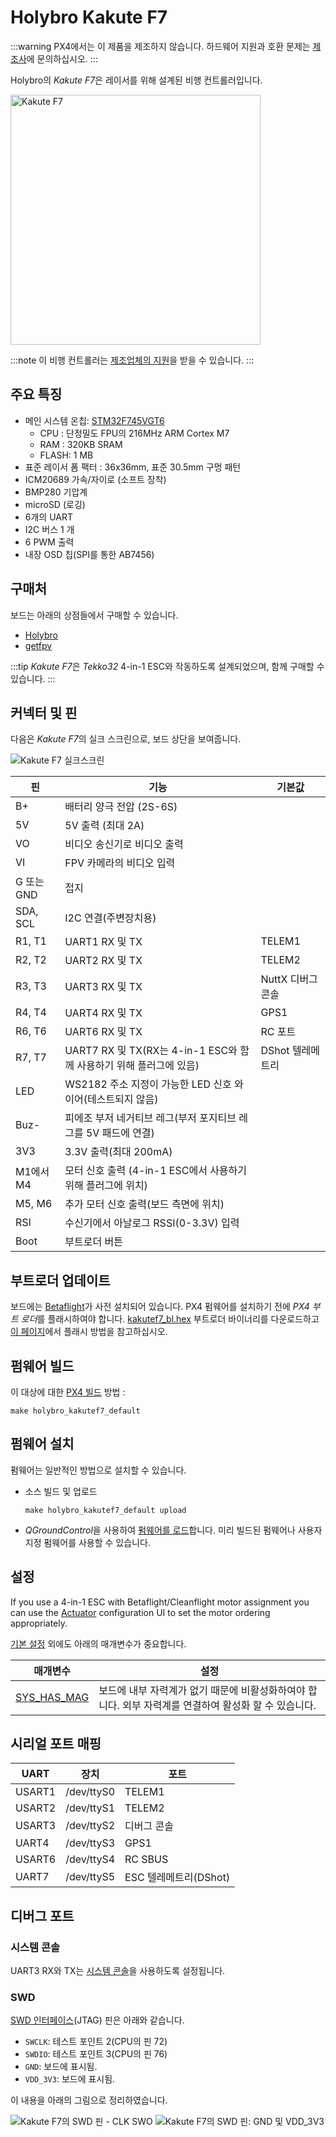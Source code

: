 # Holybro Kakute F7

:::warning PX4에서는 이 제품을 제조하지 않습니다. 하드웨어 지원과 호환 문제는 [제조사](https://shop.holybro.com/)에 문의하십시오.
:::

Holybro의 *Kakute F7*은 레이서를 위해 설계된 비행 컨트롤러입니다.

<img src="../../assets/flight_controller/kakutef7/board.jpg" width="400px" title="Kakute F7" />

:::note
이 비행 컨트롤러는 [제조업체의 지원](../flight_controller/autopilot_manufacturer_supported.md)을 받을 수 있습니다.
:::

## 주요 특징

* 메인 시스템 온칩: [STM32F745VGT6](https://www.st.com/en/microcontrollers-microprocessors/stm32f745vg.html)
  * CPU : 단정밀도 FPU의 216MHz ARM Cortex M7
  * RAM : 320KB SRAM
  * FLASH: 1 MB
* 표준 레이서 폼 팩터 : 36x36mm, 표준 30.5mm 구멍 패턴
* ICM20689 가속/자이로 (소프트 장착)
* BMP280 기압계
* microSD (로깅)
* 6개의 UART
* I2C 버스 1 개
* 6 PWM 출력
* 내장 OSD 칩(SPI를 통한 AB7456)


## 구매처

보드는 아래의 상점들에서 구매할 수 있습니다.
- [Holybro](https://shop.holybro.com/kakute-f7_p1104.html)
- [getfpv](https://www.getfpv.com/holybro-kakute-f7-tekko32-f3-metal-65a-4-in-1-esc-combo.html)

:::tip
*Kakute F7*은 *Tekko32* 4-in-1 ESC와 작동하도록 설계되었으며, 함께 구매할 수 있습니다.
:::

## 커넥터 및 핀

다음은 *Kakute F7*의 실크 스크린으로, 보드 상단을 보여줍니다.

![Kakute F7 실크스크린](../../assets/flight_controller/kakutef7/silk.png)


| 핀        | 기능                                                | 기본값          |
| -------- | ------------------------------------------------- | ------------ |
| B+       | 배터리 양극 전압 (2S-6S)                                 |              |
| 5V       | 5V 출력 (최대 2A)                                     |              |
| VO       | 비디오 송신기로 비디오 출력                                   |              |
| VI       | FPV 카메라의 비디오 입력                                   |              |
| G 또는 GND | 접지                                                |              |
| SDA, SCL | I2C 연결(주변장치용)                                     |              |
| R1, T1   | UART1 RX 및 TX                                     | TELEM1       |
| R2, T2   | UART2 RX 및 TX                                     | TELEM2       |
| R3, T3   | UART3 RX 및 TX                                     | NuttX 디버그 콘솔 |
| R4, T4   | UART4 RX 및 TX                                     | GPS1         |
| R6, T6   | UART6 RX 및 TX                                     | RC 포트        |
| R7, T7   | UART7 RX 및 TX(RX는 4-in-1 ESC와 함께 사용하기 위해 플러그에 있음) | DShot 텔레메트리  |
| LED      | WS2182 주소 지정이 가능한 LED 신호 와이어(테스트되지 않음)            |              |
| Buz-     | 피에조 부저 네거티브 레그(부저 포지티브 레그를 5V 패드에 연결)             |              |
| 3V3      | 3.3V 출력(최대 200mA)                                 |              |
| M1에서 M4  | 모터 신호 출력 (4-in-1 ESC에서 사용하기 위해 플러그에 위치)           |              |
| M5, M6   | 추가 모터 신호 출력(보드 측면에 위치)                            |              |
| RSI      | 수신기에서 아날로그 RSSI(0-3.3V) 입력                        |              |
| Boot     | 부트로더 버튼                                           |              |


<span id="bootloader"></span>
## 부트로더 업데이트

보드에는 [Betaflight](https://github.com/betaflight/betaflight/wiki)가 사전 설치되어 있습니다. PX4 펌웨어를 설치하기 전에 *PX4 부트 로더*를 플래시하여야 합니다. [kakutef7_bl.hex](https://github.com/PX4/px4_user_guide/raw/master/assets/flight_controller/kakutef7/kakutef7_bl_0b3fbe2da0.hex) 부트로더 바이너리를 다운로드하고 [이 페이지](../advanced_config/bootloader_update_from_betaflight.md)에서 플래시 방법을 참고하십시오.

## 펌웨어 빌드

이 대상에 대한 [PX4 빌드](../dev_setup/building_px4.md) 방법 :
```
make holybro_kakutef7_default
```

## 펌웨어 설치

펌웨어는 일반적인 방법으로 설치할 수 있습니다.
- 소스 빌드 및 업로드
  ```
  make holybro_kakutef7_default upload
  ```
- *QGroundControl*을 사용하여 [펌웨어를 로드](../config/firmware.md)합니다. 미리 빌드된 펌웨어나 사용자 지정 펌웨어를 사용할 수 있습니다.


## 설정

If you use a 4-in-1 ESC with Betaflight/Cleanflight motor assignment you can use the [Actuator](../config/actuators.md) configuration UI to set the motor ordering appropriately.

[기본 설정](../config/README.md) 외에도 아래의 매개변수가 중요합니다.

| 매개변수                                                                   | 설정                                                         |
| ---------------------------------------------------------------------- | ---------------------------------------------------------- |
| [SYS_HAS_MAG](../advanced_config/parameter_reference.md#SYS_HAS_MAG) | 보드에 내부 자력계가 없기 때문에 비활성화하여야 합니다. 외부 자력계를 연결하여 활성화 할 수 있습니다. |


## 시리얼 포트 매핑

| UART   | 장치         | 포트               |
| ------ | ---------- | ---------------- |
| USART1 | /dev/ttyS0 | TELEM1           |
| USART2 | /dev/ttyS1 | TELEM2           |
| USART3 | /dev/ttyS2 | 디버그 콘솔           |
| UART4  | /dev/ttyS3 | GPS1             |
| USART6 | /dev/ttyS4 | RC SBUS          |
| UART7  | /dev/ttyS5 | ESC 텔레메트리(DShot) |

<!-- Note: Got ports using https://github.com/PX4/PX4-user_guide/pull/672#issuecomment-598198434 -->

## 디버그 포트

### 시스템 콘솔

UART3 RX와 TX는 [시스템 콘솔](../debug/system_console.md)을 사용하도록 설정됩니다.

### SWD

[SWD 인터페이스](../debug/swd_debug.md)(JTAG) 핀은 아래와 같습니다.
- `SWCLK`: 테스트 포인트 2(CPU의 핀 72)
- `SWDIO`: 테스트 포인트 3(CPU의 핀 76)
- `GND`: 보드에 표시됨.
- `VDD_3V3`: 보드에 표시됨.

이 내용을 아래의 그림으로 정리하였습니다.

![Kakute F7의 SWD 핀 - CLK SWO](../../assets/flight_controller/kakutef7/debug_swd_port.jpg) ![Kakute F7의 SWD 핀: GND 및 VDD_3V3](../../assets/flight_controller/kakutef7/debug_swd_port_gnd_vcc3_3.jpg)
